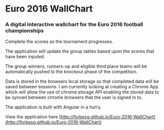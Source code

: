 # Euro 2016 WallChart

### A digital interactive wallchart for the Euro 2016 football championships

Complete the scores as the tournament progresses.

The application will update the group tables based upon the scores that have been inputed.

The group winners, runners-up and eligible third place teams will be automatically pushed to the knockout phase of the competition.

Data is stored in the browsers local storage so that completed data will be saved between sessions. I am currently
looking at creating a Chrome App which will allow the use of chrome.storage API enabling the stored data to
be synced between chrome browsers that the user is signed in to.

The application is built with Angular in a hurry.

View the application here [http://forbesg.github.io/Euro-2016-WallChart](http://forbesg.github.io/Euro-2016-WallChart)
